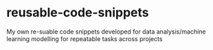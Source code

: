 # reusable-code-snippets
My own re-suable code snippets developed for data analysis/machine learning modelling for repeatable tasks across projects
